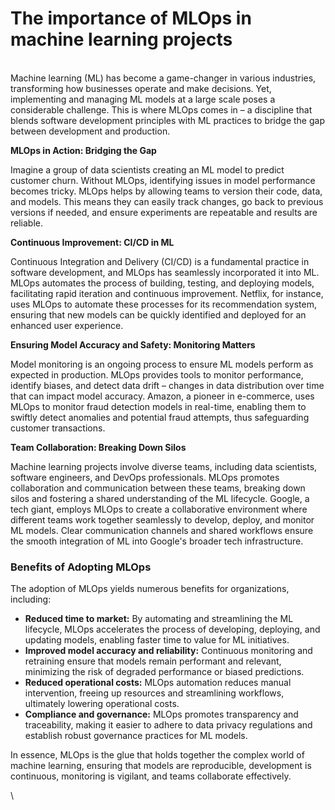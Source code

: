 # The importance of MLOps in machine learning projects

\
Machine learning (ML) has become a game-changer in various industries, transforming how businesses operate and make decisions. Yet, implementing and managing ML models at a large scale poses a considerable challenge. This is where MLOps comes in – a discipline that blends software development principles with ML practices to bridge the gap between development and production.

**MLOps in Action: Bridging the Gap**

Imagine a group of data scientists creating an ML model to predict customer churn. Without MLOps, identifying issues in model performance becomes tricky. MLOps helps by allowing teams to version their code, data, and models. This means they can easily track changes, go back to previous versions if needed, and ensure experiments are repeatable and results are reliable.

**Continuous Improvement: CI/CD in ML**

Continuous Integration and Delivery (CI/CD) is a fundamental practice in software development, and MLOps has seamlessly incorporated it into ML. MLOps automates the process of building, testing, and deploying models, facilitating rapid iteration and continuous improvement. Netflix, for instance, uses MLOps to automate these processes for its recommendation system, ensuring that new models can be quickly identified and deployed for an enhanced user experience.

**Ensuring Model Accuracy and Safety: Monitoring Matters**

Model monitoring is an ongoing process to ensure ML models perform as expected in production. MLOps provides tools to monitor performance, identify biases, and detect data drift – changes in data distribution over time that can impact model accuracy. Amazon, a pioneer in e-commerce, uses MLOps to monitor fraud detection models in real-time, enabling them to swiftly detect anomalies and potential fraud attempts, thus safeguarding customer transactions.

**Team Collaboration: Breaking Down Silos**

Machine learning projects involve diverse teams, including data scientists, software engineers, and DevOps professionals. MLOps promotes collaboration and communication between these teams, breaking down silos and fostering a shared understanding of the ML lifecycle. Google, a tech giant, employs MLOps to create a collaborative environment where different teams work together seamlessly to develop, deploy, and monitor ML models. Clear communication channels and shared workflows ensure the smooth integration of ML into Google's broader tech infrastructure.

### **Benefits of Adopting MLOps**

The adoption of MLOps yields numerous benefits for organizations, including:

* **Reduced time to market:** By automating and streamlining the ML lifecycle, MLOps accelerates the process of developing, deploying, and updating models, enabling faster time to value for ML initiatives.
* **Improved model accuracy and reliability:** Continuous monitoring and retraining ensure that models remain performant and relevant, minimizing the risk of degraded performance or biased predictions.
* **Reduced operational costs:** MLOps automation reduces manual intervention, freeing up resources and streamlining workflows, ultimately lowering operational costs.
* **Compliance and governance:** MLOps promotes transparency and traceability, making it easier to adhere to data privacy regulations and establish robust governance practices for ML models.

In essence, MLOps is the glue that holds together the complex world of machine learning, ensuring that models are reproducible, development is continuous, monitoring is vigilant, and teams collaborate effectively.

\
